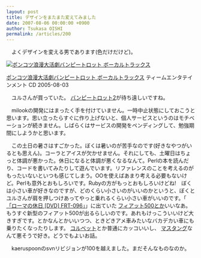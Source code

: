 ```yaml
---
layout: post
title: デザインをまたまた変えてみました
date: 2007-08-06 00:00:00 +0900
author: Tsukasa OISHI
permalink: /articles/200
---
```


　よくデザインを変える男であります(色だけだけど)。

 [![ポンコツ浪漫大活劇バンピートロット ボーカルトラックス](https://images-na.ssl-images-amazon.com/images/I/51lXTfRrNsL._SL160_.jpg "ポンコツ浪漫大活劇バンピートロット ボーカルトラックス")](http://www.amazon.co.jp/%E3%83%9D%E3%83%B3%E3%82%B3%E3%83%84%E6%B5%AA%E6%BC%AB%E5%A4%A7%E6%B4%BB%E5%8A%87%E3%83%90%E3%83%B3%E3%83%94%E3%83%BC%E3%83%88%E3%83%AD%E3%83%83%E3%83%88-%E3%83%9C%E3%83%BC%E3%82%AB%E3%83%AB%E3%83%88%E3%83%A9%E3%83%83%E3%82%AF%E3%82%B9-%E3%83%8A%E3%83%87%E3%82%A3%E3%82%A2%E3%83%BB%E3%82%AE%E3%83%95%E3%82%A9%E3%83%BC%E3%83%89/dp/B0009V92E0%3FSubscriptionId%3DAKIAIKJECTBTL3JTYTKA%26tag%3Dkaeruspoon-22%26linkCode%3Dxm2%26camp%3D2025%26creative%3D165953%26creativeASIN%3DB0009V92E0)

 [ポンコツ浪漫大活劇バンピートロット ボーカルトラックス](http://www.amazon.co.jp/%E3%83%9D%E3%83%B3%E3%82%B3%E3%83%84%E6%B5%AA%E6%BC%AB%E5%A4%A7%E6%B4%BB%E5%8A%87%E3%83%90%E3%83%B3%E3%83%94%E3%83%BC%E3%83%88%E3%83%AD%E3%83%83%E3%83%88-%E3%83%9C%E3%83%BC%E3%82%AB%E3%83%AB%E3%83%88%E3%83%A9%E3%83%83%E3%82%AF%E3%82%B9-%E3%83%8A%E3%83%87%E3%82%A3%E3%82%A2%E3%83%BB%E3%82%AE%E3%83%95%E3%82%A9%E3%83%BC%E3%83%89/dp/B0009V92E0%3FSubscriptionId%3DAKIAIKJECTBTL3JTYTKA%26tag%3Dkaeruspoon-22%26linkCode%3Dxm2%26camp%3D2025%26creative%3D165953%26creativeASIN%3DB0009V92E0)
ティームエンタテインメント
CD
2005-08-03

　ユルさんが買っていた。 [バンピートロット2](http://www.bumpytrot.com/bt2/index.html)が待ち遠しいですね。

　milookの開発にはまったく手を付けていません。一時中止状態にしておこうと思います。思い立ったらすぐに作り上げないと、個人サービスというのはモチベーションが続きません。しばらくはサービスの開発をペンディングして、勉強期間にしようかと思います。

　この土日の暑さはすごかった。ぼくは暑いのが苦手なのです(好きなやつがいるとも思えん)。コーラとアイスが欠かせません。それにしても、土曜日はちょっと体調が悪かった。休日になると体調が悪くなるなんて。Perlの本を読んだり、コードを書いてみたりして遊んでいます。リファレンスのことを考えるのがもったいないといつも感じてしまう。OOを使えばあまり考える必要もないけど。Perlも意外とおもしろいです。Rubyの方がもっとおもしろいけどね!　ぼくは小さい車が好きなのですが、どのくらい小さいのがいいのかというと、ぼくとユルさんが肩を押しつけあってやっと乗れるくらい小さい車がいいのです。「 [「ローマの休日 [DVD] FRT-096」](http://www.amazon.co.jp/%E3%83%AD%E3%83%BC%E3%83%9E%E3%81%AE%E4%BC%91%E6%97%A5-DVD-FRT-096-%E3%82%AA%E3%83%BC%E3%83%89%E3%83%AA%E3%83%BC%E3%83%BB%E3%83%98%E3%83%83%E3%83%97%E3%83%90%E3%83%BC%E3%83%B3/dp/B000LZ6FQM%3FSubscriptionId%3DAKIAIKJECTBTL3JTYTKA%26tag%3Dkaeruspoon-22%26linkCode%3Dxm2%26camp%3D2025%26creative%3D165953%26creativeASIN%3DB000LZ6FQM)」に出ていた [フィアット500とか](http://www.google.co.jp/search?q=%E3%83%95%E3%82%A3%E3%82%A2%E3%83%83%E3%83%88500)いいなあ。もうすぐ新型のフィアット500が出るらしいのです。あれもけっこういいけど大きすぎです。とかなんとかいいつつ、ときどきアメ車みたいなバカデカい車にも乗りたくなったりします。 [コルベット](http://www.gm-corvette.jp/)とか普通にカッコいいし、 [マスタング](http://www.ford.co.jp/servlet/ContentServer?cid=1137384498590&pagename=Page)なんて悪そうで好き。どうでもよいお話。

　kaeruspoonのsvnリビジョンが100を越えました。まだそんなものなのか。

